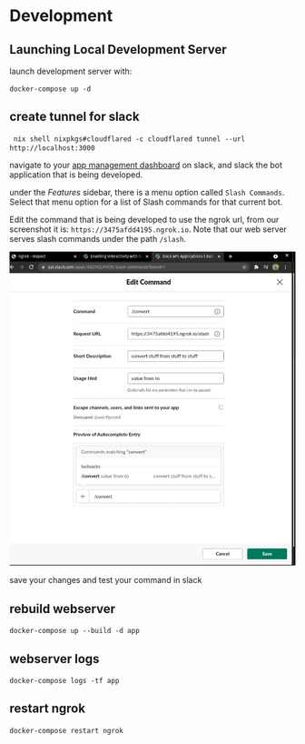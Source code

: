 # Development

## Launching Local Development Server

launch development server with:

```
docker-compose up -d
```


## create tunnel for slack


```
 nix shell nixpkgs#cloudflared -c cloudflared tunnel --url http://localhost:3000  
```





navigate to your [app management
dashboard](https://api.slack.com/apps) on slack, and slack the bot
application that is being developed.

under the *Features* sidebar, there is a menu option called `Slash
Commands`. Select that menu option for a list of Slash commands for
that current bot. 

Edit the command that is being developed to use the ngrok url, from
our screenshot it is: `https://3475afdd4195.ngrok.io`. Note that our
web server serves slash commands under the path `/slash`.


![slack slash command menu](./assets/edit-command.png)

save your changes and test your command in slack

## rebuild webserver

```
docker-compose up --build -d app
```

## webserver logs

```
docker-compose logs -tf app
```

## restart ngrok
```shell
docker-compose restart ngrok
```

